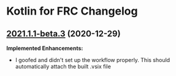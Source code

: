 # Kotlin for FRC Changelog

## [2021.1.1-beta.3](https://github.com/zPaw/kotlin-for-frc/tree/2021.1.1-beta.3) \(2020-12-29\)

**Implemented Enhancements:**

- I goofed and didn't set up the workflow properly. This should automatically attach the built .vsix file
